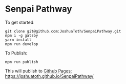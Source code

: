# Senpai Pathway
To get started: 
```
git clone git@github.com:JoshuaToth/SenpaiPathway.git
npm i -g gatsby
yarn install
npm run develop
```
To Publish:
```
npm run publish
```
This will publish to [Github Pages: https://joshuatoth.github.io/SenpaiPathway/ ](https://joshuatoth.github.io/SenpaiPathway/)